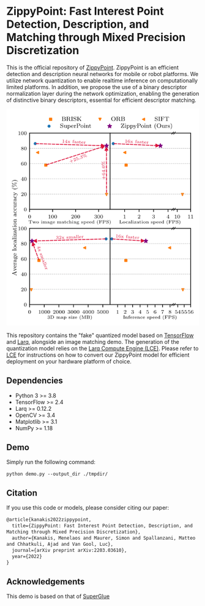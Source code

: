 # ZippyPoint: Fast Interest Point Detection, Description, and Matching through Mixed Precision Discretization

This is the official repository of [ZippyPoint](https://arxiv.org/pdf/2203.03610.pdf).
ZippyPoint is an efficient detection and description neural networks for mobile or robot platforms.
We utilize network quantization to enable realtime inference on computationally limited platforms.
In addition, we propose the use of a binary descriptor normalization layer during the network optimization,
enabling the generation of distinctive binary descriptors, 
essential for efficient descriptor matching.

<p align="center">
<img src="assets/figs/ZippyPoint_teaser.png" width="750">
</p>

This repository contains the "fake" quantized model based on [TensorFlow](https://www.tensorflow.org/) and [Larq](https://github.com/larq/larq),
alongside an image matching demo.
The generation of the quantization model relies on the [Larq Compute Engine (LCE)](https://github.com/larq/compute-engine).
Please refer to [LCE](https://github.com/larq/compute-engine) for instructions on how to convert our ZippyPoint model
for efficient deployment on your hardware platform of choice.

## Dependencies

* Python 3 >= 3.8
* TensorFlow >= 2.4
* Larq >= 0.12.2
* OpenCV >= 3.4
* Matplotlib >= 3.1
* NumPy >= 1.18

## Demo

Simply run the following command:

```
python demo.py --output_dir ./tmpdir/
```

## Citation

If you use this code or models, please consider citing our paper:

```
@article{kanakis2022zippypoint,
  title={ZippyPoint: Fast Interest Point Detection, Description, and Matching through Mixed Precision Discretization},
  author={Kanakis, Menelaos and Maurer, Simon and Spallanzani, Matteo and Chhatkuli, Ajad and Van Gool, Luc},
  journal={arXiv preprint arXiv:2203.03610},
  year={2022}
}
```

## Acknowledgements

This demo is based on that of [SuperGlue](https://github.com/magicleap/SuperGluePretrainedNetwork)